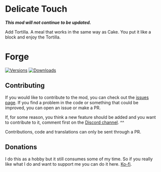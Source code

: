 # Delicate Touch

***This mod will not continue to be updated.***

Add Tortilla. A meal that works in the same way as Cake. You put it like a block and enjoy the Tortilla.

# Forge

[![Versions](https://cf.way2muchnoise.eu/versions/563460.svg)](https://www.curseforge.com/minecraft/mc-mods/tortilla) [![Downloads](http://cf.way2muchnoise.eu/full_563460_downloads.svg)](https://www.curseforge.com/minecraft/mc-mods/tortilla)

## Contributing

If you would like to contribute to the mod, you can check out the [issues page](https://github.com/Cozary/tortilla/issues). If you find a problem in the code or something that could be improved, you can open an issue or make a PR.

If, for some reason, you think a new feature should be added and you want to contribute to it, comment first on the [Discord channel](https://discord.com/invite/eGWSpyDyty). ^^

Contributions, code and translations can only be sent through a PR.

## Donations

I do this as a hobby but it still consumes some of my time. So if you really like what I do and want to support me you can do it here. [Ko-fi](https://ko-fi.com/cozary).
